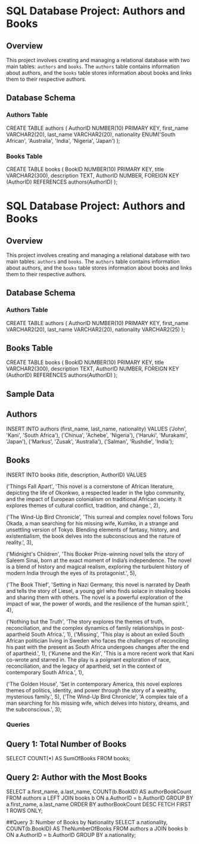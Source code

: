 # SQL Database Project: Authors and Books

## Overview

This project involves creating and managing a relational database with two main tables: `authors` and `books`. The `authors` table contains information about authors, and the `books` table stores information about books and links them to their respective authors.

## Database Schema

### Authors Table

CREATE TABLE authors
(
    AuthorID NUMBER(10) PRIMARY KEY,
    first_name VARCHAR2(20),
    last_name VARCHAR2(20),
    nationality ENUM('South African', 'Australia', 'India', 'Nigeria', 'Japan')
);

### Books Table

CREATE TABLE books
(
   BookID NUMBER(10) PRIMARY KEY,
   title VARCHAR2(300),
   description TEXT,
   AuthorID NUMBER,
   FOREIGN KEY (AuthorID) REFERENCES authors(AuthorID)
);


# SQL Database Project: Authors and Books

## Overview

This project involves creating and managing a relational database with two main tables: `authors` and `books`. The `authors` table contains information about authors, and the `books` table stores information about books and links them to their respective authors.

## Database Schema

### Authors Table


CREATE TABLE authors
(
    AuthorID NUMBER(10) PRIMARY KEY,
    first_name VARCHAR2(20),
    last_name VARCHAR2(20),
    nationality VARCHAR2(25)
);


## Books Table
CREATE TABLE books
(
   BookID NUMBER(10) PRIMARY KEY,
   title VARCHAR2(300),
   description TEXT,
   AuthorID NUMBER,
   FOREIGN KEY (AuthorID) REFERENCES authors(AuthorID)
);

## Sample Data
## Authors

INSERT INTO authors (first_name, last_name, nationality) VALUES
('John', 'Kani', 'South Africa'),
('Chinua', 'Achebe', 'Nigeria'),
('Haruki', 'Murakami', 'Japan'),
('Markus', 'Zusak', 'Australia'),
('Salman', 'Rushdie', 'India');

## Books
INSERT INTO books (title, description, AuthorID) VALUES

('Things Fall Apart', 'This novel is a cornerstone of African literature, depicting the life of Okonkwo, a respected leader in the Igbo community,
and the impact of European colonialism on traditional African society. It explores themes of cultural conflict, tradition, and change.', 2),

('The Wind-Up Bird Chronicle', 'This surreal and complex novel follows Toru Okada, a man searching for his missing wife, Kumiko, in a strange and unsettling version of Tokyo. Blending elements of fantasy, history, and existentialism, the book delves into the subconscious and the nature of reality.', 3),

('Midnight\'s Children', 'This Booker Prize-winning novel tells the story of Saleem Sinai, born at the exact moment of India’s independence. The novel is a blend of history and magical realism, exploring the turbulent history of modern India through the eyes of its protagonist.', 5),

('The Book Thief', 'Setting in Nazi Germany, this novel is narrated by Death and tells the story of Liesel, a young girl who finds solace in stealing books and sharing them with others. The novel is a powerful exploration of the impact of war, the power of words, and the resilience of the human spirit.', 4),

('Nothing but the Truth', 'The story explores the themes of truth, reconciliation, and the complex dynamics of family relationships in post-apartheid South Africa.', 1),
('Missing', 'This play is about an exiled South African politician living in Sweden who faces the challenges of reconciling his past with the present as South Africa undergoes changes after the end of apartheid.', 1),
('Kunene and the Kin', 'This is a more recent work that Kani co-wrote and starred in. The play is a poignant exploration of race, reconciliation, and the legacy of apartheid, set in the context of contemporary South Africa.', 1),

('The Golden House', 'Set in contemporary America, this novel explores themes of politics, identity, and power through the story of a wealthy, mysterious family.', 5),
('The Wind-Up Bird Chronicle', 'A complex tale of a man searching for his missing wife, which delves into history, dreams, and the subconscious.', 3);







### Queries
## Query 1: Total Number of Books

SELECT COUNT(*) AS SumOfBooks
FROM books;

## Query 2: Author with the Most Books
SELECT a.first_name, a.last_name, COUNT(b.BookID) AS authorBookCount
FROM authors a
LEFT JOIN books b ON a.AuthorID = b.AuthorID
GROUP BY a.first_name, a.last_name
ORDER BY authorBookCount DESC
FETCH FIRST 1 ROWS ONLY;


##Query 3: Number of Books by Nationality
SELECT a.nationality, COUNT(b.BookID) AS TheNumberOfBooks
FROM authors a
JOIN books b ON a.AuthorID = b.AuthorID
GROUP BY a.nationality;

